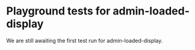 # Playground tests for admin-loaded-display
We are still awaiting the first test run for admin-loaded-display.

